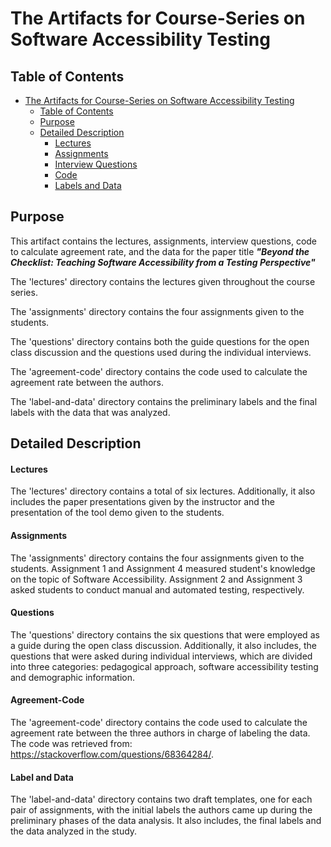 # The Artifacts for Course-Series on Software Accessibility Testing

## Table of Contents

- [The Artifacts for Course-Series on Software Accessibility Testing](#the-artifacts-for-course-series-on-software-accessibility-testing)
  - [Table of Contents](#table-of-contents)
  - [Purpose](#purpose)
  - [Detailed Description](#detailed-description)
    - [Lectures](#lectures)
    - [Assignments](#assignments)
    - [Interview Questions](#interview-questions)
    - [Code](#code)
    - [Labels and Data](#labels-and-data)

## Purpose
This artifact contains the lectures, assignments, interview questions, code to calculate agreement rate, and the data for the paper title ***"Beyond the Checklist: Teaching Software Accessibility from a Testing Perspective"***

The 'lectures' directory contains the lectures given throughout the course series.

The 'assignments' directory contains the four assignments given to the students.

The 'questions' directory contains both the guide questions for the open class discussion and the questions used during the individual interviews.

The 'agreement-code' directory contains the code used to calculate the agreement rate between the authors.

The 'label-and-data' directory contains the preliminary labels and the final labels with the data that was analyzed.

## Detailed Description

#### Lectures
The 'lectures' directory contains a total of six lectures. Additionally, it also includes the paper presentations given by the instructor and the presentation of the tool demo given to the students.

#### Assignments
The 'assignments' directory contains the four assignments given to the students. Assignment 1 and Assignment 4 measured student's knowledge on the topic of Software Accessibility. Assignment 2 and Assignment 3 asked students to conduct manual and automated testing, respectively.

#### Questions
The 'questions' directory contains the six questions that were employed as a guide during the open class discussion. Additionally, it also includes, the questions that were asked during individual interviews, which are divided into three categories: pedagogical approach, software accessibility testing and demographic information.

#### Agreement-Code
The 'agreement-code' directory contains the code used to calculate the agreement rate between the three authors in charge of labeling the data. The code was retrieved from: https://stackoverflow.com/questions/68364284/.

#### Label and Data
The 'label-and-data' directory contains two draft templates, one for each pair of assignments, with the initial labels the authors came up during the preliminary phases of the data analysis. It also includes, the final labels and the data analyzed in the study.
